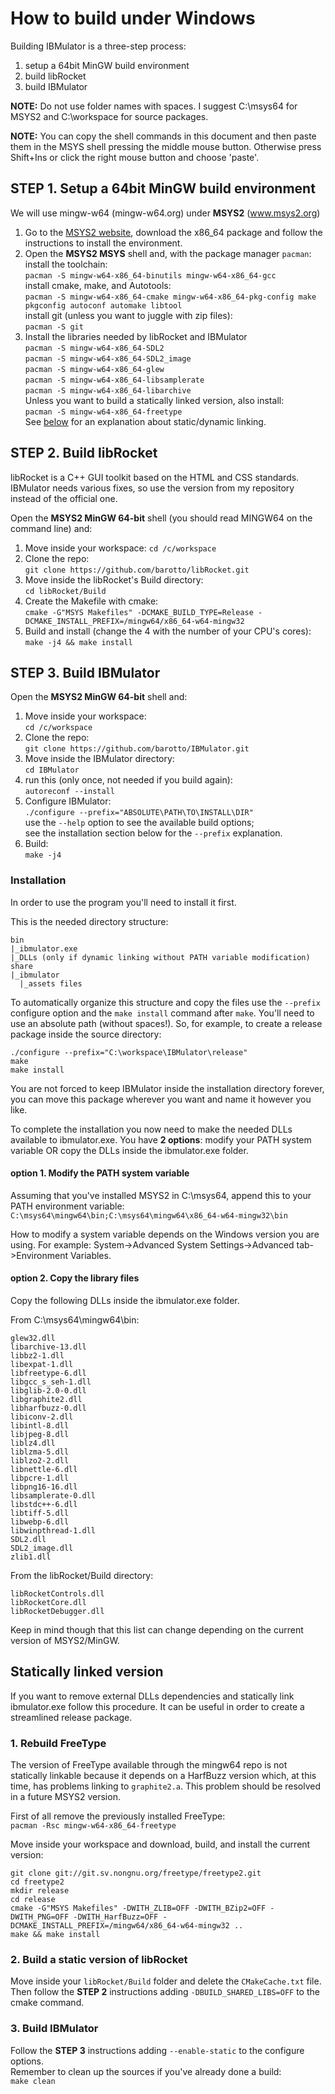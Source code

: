 # How to build under Windows
Building IBMulator is a three-step process:

1. setup a 64bit MinGW build environment
2. build libRocket
3. build IBMulator

**NOTE:** Do not use folder names with spaces. I suggest C:\msys64 for MSYS2
and C:\workspace for source packages.

**NOTE:** You can copy the shell commands in this document and then paste them
in the MSYS shell pressing the middle mouse button.
Otherwise press Shift+Ins or click the right mouse button and choose 'paste'.

## STEP 1. Setup a 64bit MinGW build environment
We will use mingw-w64 (mingw-w64.org) under **MSYS2** (www.msys2.org)

1. Go to the [MSYS2 website](http://www.msys2.org), download the x86_64 package
and follow the instructions to install the environment.
2. Open the **MSYS2 MSYS** shell and, with the package manager `pacman`:    
install the toolchain:  
`pacman -S mingw-w64-x86_64-binutils mingw-w64-x86_64-gcc`  
install cmake, make, and Autotools:  
`pacman -S mingw-w64-x86_64-cmake mingw-w64-x86_64-pkg-config make pkgconfig autoconf automake libtool`  
install git (unless you want to juggle with zip files):  
`pacman -S git`
3. Install the libraries needed by libRocket and IBMulator  
`pacman -S mingw-w64-x86_64-SDL2`  
`pacman -S mingw-w64-x86_64-SDL2_image`  
`pacman -S mingw-w64-x86_64-glew`  
`pacman -S mingw-w64-x86_64-libsamplerate`  
`pacman -S mingw-w64-x86_64-libarchive`  
Unless you want to build a statically linked version, also install:  
`pacman -S mingw-w64-x86_64-freetype`  
See [below](#statically-linked-version) for an explanation about static/dynamic
linking.

## STEP 2. Build libRocket
libRocket is a C++ GUI toolkit based on the HTML and CSS standards.  
IBMulator needs various fixes, so use the version from my repository instead of
the official one.

Open the **MSYS2 MinGW 64-bit** shell (you should read MINGW64 on the command
line) and:

1. Move inside your workspace:
`cd /c/workspace`
2. Clone the repo:  
`git clone https://github.com/barotto/libRocket.git`
3. Move inside the libRocket's Build directory:  
`cd libRocket/Build`
4. Create the Makefile with cmake:  
`cmake -G"MSYS Makefiles" -DCMAKE_BUILD_TYPE=Release -DCMAKE_INSTALL_PREFIX=/mingw64/x86_64-w64-mingw32`
5. Build and install (change the 4 with the number of your CPU's cores):  
`make -j4 && make install`

## STEP 3. Build IBMulator
Open the **MSYS2 MinGW 64-bit** shell and:

1. Move inside your workspace:  
`cd /c/workspace`
2. Clone the repo:  
`git clone https://github.com/barotto/IBMulator.git`
3. Move inside the IBMulator directory:  
`cd IBMulator`
4. run this (only once, not needed if you build again):  
`autoreconf --install`
5. Configure IBMulator:  
`./configure --prefix="ABSOLUTE\PATH\TO\INSTALL\DIR"`  
use the `--help` option to see the available build options;  
see the installation section below for the `--prefix` explanation.
6. Build:  
`make -j4`

### Installation
In order to use the program you'll need to install it first.

This is the needed directory structure:

```
bin
|_ibmulator.exe
|_DLLs (only if dynamic linking without PATH variable modification)
share
|_ibmulator
  |_assets files
```

To automatically organize this structure and copy the files use the `--prefix`
configure option and the `make install` command after `make`.
You'll need to use an absolute path (without spaces!). So, for example, to
create a release package inside the source directory:
```
./configure --prefix="C:\workspace\IBMulator\release"
make
make install
```

You are not forced to keep IBMulator inside the installation directory forever,
you can move this package wherever you want and name it however you like.  

To complete the installation you now need to make the needed DLLs available
to ibmulator.exe. You have **2 options**: modify your PATH system variable OR
copy the DLLs inside the ibmulator.exe folder.

#### option 1. Modify the PATH system variable
Assuming that you've installed MSYS2 in C:\msys64, append this to your PATH
environment variable:  
`C:\msys64\mingw64\bin;C:\msys64\mingw64\x86_64-w64-mingw32\bin`

How to modify a system variable depends on the Windows version you are
using. For example: System->Advanced System Settings->Advanced tab->Environment
Variables.

#### option 2. Copy the library files
Copy the following DLLs inside the ibmulator.exe folder.  

From C:\msys64\mingw64\bin:  

```
glew32.dll
libarchive-13.dll
libbz2-1.dll
libexpat-1.dll
libfreetype-6.dll
libgcc_s_seh-1.dll
libglib-2.0-0.dll
libgraphite2.dll
libharfbuzz-0.dll
libiconv-2.dll
libintl-8.dll
libjpeg-8.dll
liblz4.dll
liblzma-5.dll
liblzo2-2.dll
libnettle-6.dll
libpcre-1.dll
libpng16-16.dll
libsamplerate-0.dll
libstdc++-6.dll
libtiff-5.dll
libwebp-6.dll
libwinpthread-1.dll
SDL2.dll
SDL2_image.dll
zlib1.dll
```

From the libRocket/Build directory:  

```
libRocketControls.dll
libRocketCore.dll
libRocketDebugger.dll
```

Keep in mind though that this list can change depending on the current version
of MSYS2/MinGW.

## Statically linked version
If you want to remove external DLLs dependencies and statically link
ibmulator.exe follow this procedure. It can be useful in order to create a
streamlined release package.

### 1. Rebuild FreeType
The version of FreeType available through the mingw64 repo is not statically
linkable because it depends on a HarfBuzz version which, at this time, has
problems linking to `graphite2.a`. This problem should be resolved in a 
future MSYS2 version.

First of all remove the previously installed FreeType:  
`pacman -Rsc mingw-w64-x86_64-freetype`

Move inside your workspace and download, build, and install the current
version:  
```
git clone git://git.sv.nongnu.org/freetype/freetype2.git
cd freetype2
mkdir release
cd release
cmake -G"MSYS Makefiles" -DWITH_ZLIB=OFF -DWITH_BZip2=OFF -DWITH_PNG=OFF -DWITH_HarfBuzz=OFF -DCMAKE_INSTALL_PREFIX=/mingw64/x86_64-w64-mingw32 ..
make && make install
```

### 2. Build a static version of libRocket
Move inside your `libRocket/Build` folder and delete the `CMakeCache.txt` file.
Then follow the **STEP 2** instructions adding `-DBUILD_SHARED_LIBS=OFF` to the
cmake command.

### 3. Build IBMulator
Follow the **STEP 3** instructions adding `--enable-static` to the configure
options.  
Remember to clean up the sources if you've already done a build:  
`make clean`

